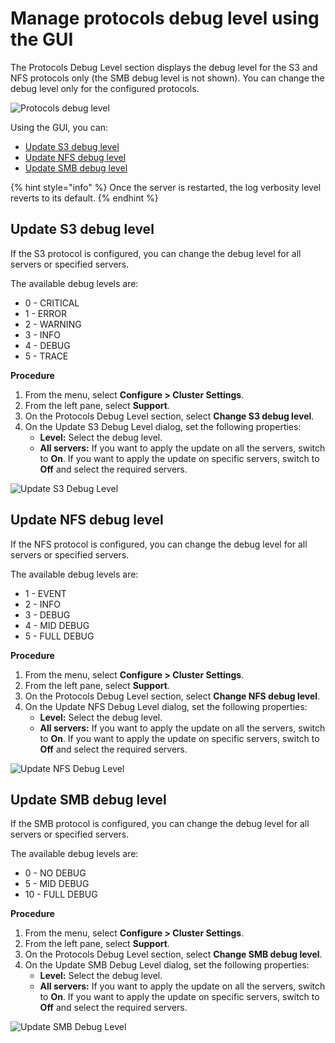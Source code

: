 # Manage protocols debug level using the GUI

The Protocols Debug Level section displays the debug level for the S3 and NFS protocols only (the SMB debug level is not shown). You can change the debug level only for the configured protocols.

![Protocols debug level](../../../.gitbook/assets/wmng\_protocols\_debug\_level.png)

Using the GUI, you can:

* [Update S3 debug level](manage-protocols-debug-level-using-the-gui.md#update-s3-debug-level)
* [Update NFS debug level](manage-protocols-debug-level-using-the-gui.md#update-nfs-debug-level)
* [Update SMB debug level](manage-protocols-debug-level-using-the-gui.md#update-smb-debug-level)

{% hint style="info" %}
Once the server is restarted, the log verbosity level reverts to its default.
{% endhint %}

## Update S3 debug level <a href="#update-s3-debug-level" id="update-s3-debug-level"></a>

If the S3 protocol is configured, you can change the debug level for all servers or specified servers.

The available debug levels are:

* 0 - CRITICAL
* 1 - ERROR
* 2 - WARNING
* 3 - INFO
* 4 - DEBUG
* 5 - TRACE

**Procedure**

1. From the menu, select **Configure > Cluster Settings**.
2. From the left pane, select **Support**.
3. On the Protocols Debug Level section, select **Change S3 debug level**.
4. On the Update S3 Debug Level dialog, set the following properties:
   * **Level:** Select the debug level.
   * **All servers:** If you want to apply the update on all the servers, switch to **On**. If you want to apply the update on specific servers, switch to **Off** and select the required servers.

![Update S3 Debug Level](../../../.gitbook/assets/wmng\_update\_S3\_debug\_level.png)

## Update NFS debug level <a href="#update-nfs-debug-level" id="update-nfs-debug-level"></a>

If the NFS protocol is configured, you can change the debug level for all servers or specified servers.

The available debug levels are:

* 1 - EVENT
* 2 - INFO
* 3 - DEBUG
* 4 - MID DEBUG
* 5 - FULL DEBUG

**Procedure**

1. From the menu, select **Configure > Cluster Settings**.
2. From the left pane, select **Support**.
3. On the Protocols Debug Level section, select **Change NFS debug level**.
4. On the Update NFS Debug Level dialog, set the following properties:
   * **Level:** Select the debug level.
   * **All servers:** If you want to apply the update on all the servers, switch to **On**. If you want to apply the update on specific servers, switch to **Off** and select the required servers.

![Update NFS Debug Level](../../../.gitbook/assets/wmng\_update\_NFS\_debug\_level.png)

## Update SMB debug level <a href="#update-smb-debug-level" id="update-smb-debug-level"></a>

If the SMB protocol is configured, you can change the debug level for all servers or specified servers.

The available debug levels are:

* 0 - NO DEBUG
* 5 - MID DEBUG
* 10 - FULL DEBUG

**Procedure**

1. From the menu, select **Configure > Cluster Settings**.
2. From the left pane, select **Support**.
3. On the Protocols Debug Level section, select **Change SMB debug level**.
4. On the Update SMB Debug Level dialog, set the following properties:
   * **Level:** Select the debug level.
   * **All servers:** If you want to apply the update on all the servers, switch to **On**. If you want to apply the update on specific servers, switch to **Off** and select the required servers.

![Update SMB Debug Level](../../../.gitbook/assets/wmng\_update\_smb\_debug\_level.png)
